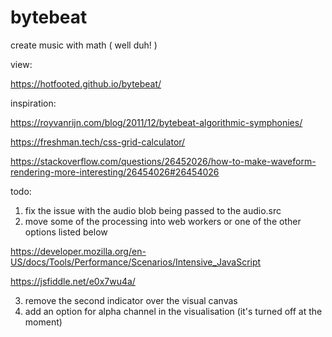 # bytebeat
create music with math ( well duh! )

view: 

https://hotfooted.github.io/bytebeat/

inspiration:

https://royvanrijn.com/blog/2011/12/bytebeat-algorithmic-symphonies/

https://freshman.tech/css-grid-calculator/

https://stackoverflow.com/questions/26452026/how-to-make-waveform-rendering-more-interesting/26454026#26454026

todo:

1) fix the issue with the audio blob being passed to the audio.src
2) move some of the processing into web workers or one of the other options listed below

https://developer.mozilla.org/en-US/docs/Tools/Performance/Scenarios/Intensive_JavaScript

https://jsfiddle.net/e0x7wu4a/

3) remove the second indicator over the visual canvas
4) add an option for alpha channel in the visualisation (it's turned off at the moment)
